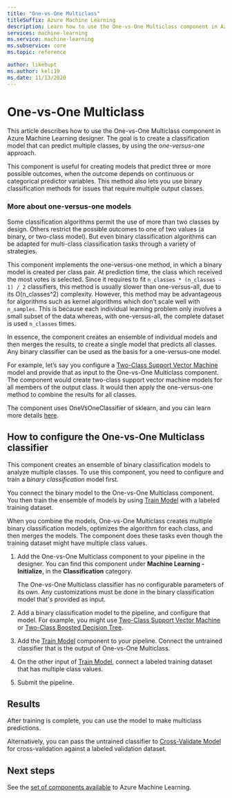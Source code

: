 ```yaml
---
title: "One-vs-One Multiclass"
titleSuffix: Azure Machine Learning
description: Learn how to use the One-vs-One Multiclass component in Azure Machine Learning to create a multiclass classification model from an ensemble of binary classification models.
services: machine-learning
ms.service: machine-learning
ms.subservice: core
ms.topic: reference

author: likebupt
ms.author: keli19
ms.date: 11/13/2020
---
```

# One-vs-One Multiclass

This article describes how to use the One-vs-One Multiclass component in Azure Machine Learning designer. The goal is to create a classification model that can predict multiple classes, by using the *one-versus-one* approach.

This component is useful for creating models that predict three or more possible outcomes, when the outcome depends on continuous or categorical predictor variables. This method also lets you use binary classification methods for issues that require multiple output classes.

### More about one-versus-one models

Some classification algorithms permit the use of more than two classes by design. Others restrict the possible outcomes to one of two values (a binary, or two-class model). But even binary classification algorithms can be adapted for multi-class classification tasks through a variety of strategies. 

This component implements the one-versus-one method, in which a binary model is created per class pair. At prediction time, the class which received the most votes is selected. Since it requires to fit `n_classes * (n_classes - 1) / 2` classifiers, this method is usually slower than one-versus-all, due to its O(n_classes^2) complexity. However, this method may be advantageous for algorithms such as kernel algorithms which don’t scale well with `n_samples`. This is because each individual learning problem only involves a small subset of the data whereas, with one-versus-all, the complete dataset is used `n_classes` times.

In essence, the component creates an ensemble of individual models and then merges the results, to create a single model that predicts all classes. Any binary classifier can be used as the basis for a one-versus-one model.  

For example, let’s say you configure a [Two-Class Support Vector Machine](two-class-support-vector-machine.md) model and provide that as input to the One-vs-One Multiclass component. The component would create two-class support vector machine models for all members of the output class. It would then apply the one-versus-one method to combine the results for all classes.  

The component uses OneVsOneClassifier of sklearn, and you can learn more details [here](https://scikit-learn.org/stable/modules/generated/sklearn.multiclass.OneVsOneClassifier.html).

## How to configure the One-vs-One Multiclass classifier  

This component creates an ensemble of binary classification models to analyze multiple classes. To use this component, you need to configure and train a *binary classification* model first. 

You connect the binary model to the One-vs-One Multiclass component. You then train the ensemble of models by using [Train Model](train-model.md) with a labeled training dataset.

When you combine the models, One-vs-One Multiclass creates multiple binary classification models, optimizes the algorithm for each class, and then merges the models. The component does these tasks even though the training dataset might have multiple class values.

1. Add the One-vs-One Multiclass component to your pipeline in the designer. You can find this component under **Machine Learning - Initialize**, in the **Classification** category.

   The One-vs-One Multiclass classifier has no configurable parameters of its own. Any customizations must be done in the binary classification model that's provided as input.

2. Add a binary classification model to the pipeline, and configure that model. For example, you might use [Two-Class Support Vector Machine](two-class-support-vector-machine.md) or [Two-Class Boosted Decision Tree](two-class-boosted-decision-tree.md).

3. Add the [Train Model](train-model.md) component to your pipeline. Connect the untrained classifier that is the output of One-vs-One Multiclass.

4. On the other input of [Train Model](train-model.md), connect a labeled training dataset that has multiple class values.

5. Submit the pipeline.

## Results

After training is complete, you can use the model to make multiclass predictions.

Alternatively, you can pass the untrained classifier to [Cross-Validate Model](cross-validate-model.md) for cross-validation against a labeled validation dataset.


## Next steps

See the [set of components available](component-reference.md) to Azure Machine Learning. 
